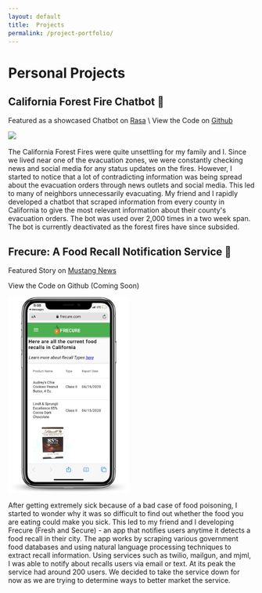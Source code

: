 ```yaml
---
layout: default
title:  Projects 
permalink: /project-portfolio/
---
```

# Personal Projects

## California Forest Fire Chatbot 🤖
Featured as a showcased Chatbot on [Rasa](https://rasa.com/showcase/wildfire/) \\
View the Code on [Github](https://github.com/amittallapragada/CalFireAlertChatBot)
<p align="left">
<img src="/assets/portfolio/forest-fire-bot.gif" height=400/>
</p>
The California Forest Fires were quite unsettling for my family and I. Since we lived near one of the evacuation zones, we were constantly checking news and social media for any status updates on the fires. However, I started to notice that a lot of contradicting information was being spread about the evacuation orders through news outlets and social media. This led to many of neighbors unnecessarily evacuating. My friend and I rapidly developed a chatbot that scraped information from every county in California to give the most relevant information about their county's evacuation orders. The bot was used over 2,000 times in a two week span. The bot is currently deactivated as the forest fires have since subsided. 


## Frecure: A Food Recall Notification Service 🥕
Featured Story on [Mustang News](https://mustangnews.net/cal-poly-alumnus-co-created-a-service-to-determine-when-your-food-is-recalled/)

View the Code on Github (Coming Soon)
<p align="left">
<img src="/assets/portfolio/frecure-demo.png" height=400/>
</p>
After getting extremely sick because of a bad case of food poisoning, I started to wonder why it was so difficult to find out whether the food you are eating could make you sick. This led to my friend and I developing Frecure (Fresh and Secure) - an app that notifies users anytime it detects a food recall in their city. The app works by scraping various government food databases and using natural language processing techniques to extract recall information. Using services such as twilio, mailgun, and mjml, I was able to notify about recalls users via email or text. At its peak the service had around 200 users. We decided to take the service down for now as we are trying to determine ways to better market the service. 